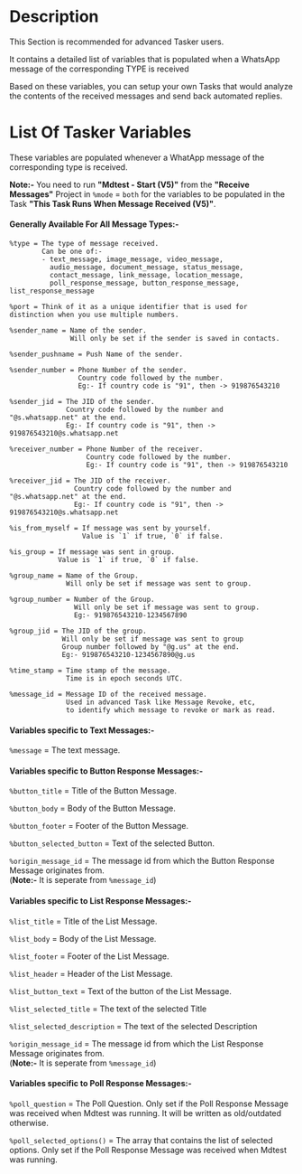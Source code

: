 # Description
This Section is recommended for advanced Tasker users.

It contains a detailed list of variables that is populated when a WhatsApp message of the corresponding TYPE is received

Based on these variables, you can setup your own Tasks that would analyze the contents of the received messages and send back automated replies.

# List Of Tasker Variables
These variables are populated whenever a WhatApp message of the corresponding type is received.

**Note:-** You need to run **"Mdtest - Start (V5)"** from the **"Receive Messages"** Project in `%mode` = `both` for the variables to be populated in the Task **"This Task Runs When Message Received (V5)"**.

#### Generally Available For All Message Types:-

    %type = The type of message received.
            Can be one of:-
            - text_message, image_message, video_message,
              audio_message, document_message, status_message,
              contact_message, link_message, location_message,
              poll_response_message, button_response_message, list_response_message

    %port = Think of it as a unique identifier that is used for distinction when you use multiple numbers.

    %sender_name = Name of the sender.
                   Will only be set if the sender is saved in contacts.

    %sender_pushname = Push Name of the sender.

    %sender_number = Phone Number of the sender.
                     Country code followed by the number.
                     Eg:- If country code is "91", then -> 919876543210

    %sender_jid = The JID of the sender.
                  Country code followed by the number and "@s.whatsapp.net" at the end.
                  Eg:- If country code is "91", then -> 919876543210@s.whatsapp.net

    %receiver_number = Phone Number of the receiver.
                       Country code followed by the number.
                       Eg:- If country code is "91", then -> 919876543210

    %receiver_jid = The JID of the receiver.
                    Country code followed by the number and "@s.whatsapp.net" at the end.
                    Eg:- If country code is "91", then -> 919876543210@s.whatsapp.net

    %is_from_myself = If message was sent by yourself. 
                      Value is `1` if true, `0` if false.

    %is_group = If message was sent in group.
                Value is `1` if true, `0` if false.

    %group_name = Name of the Group.
                  Will only be set if message was sent to group.

    %group_number = Number of the Group.
                    Will only be set if message was sent to group.
                    Eg:- 919876543210-1234567890

    %group_jid = The JID of the group.
                 Will only be set if message was sent to group
                 Group number followed by "@g.us" at the end.
                 Eg:- 919876543210-1234567890@g.us

    %time_stamp = Time stamp of the message.
                  Time is in epoch seconds UTC.

    %message_id = Message ID of the received message.
                  Used in advanced Task like Message Revoke, etc,
                  to identify which message to revoke or mark as read.

#### Variables specific to Text Messages:-

`%message` = The text message.

#### Variables specific to Button Response Messages:-

`%button_title` = Title of the Button Message.

`%button_body` = Body of the Button Message.

`%button_footer` = Footer of the Button Message.

`%button_selected_button` = Text of the selected Button.

`%origin_message_id` = The message id from which the Button Response Message originates from.  
(**Note:-** It is seperate from `%message_id`)

#### Variables specific to List Response Messages:-

`%list_title` = Title of the List Message.

`%list_body` = Body of the List Message.

`%list_footer` = Footer of the List Message.

`%list_header` = Header of the List Message.

`%list_button_text` = Text of the button of the List Message.

`%list_selected_title` = The text of the selected Title

`%list_selected_description` = The text of the  selected Description

`%origin_message_id` = The message id from which the List Response Message originates from.  
(**Note:-** It is seperate from `%message_id`)

#### Variables specific to Poll Response Messages:-

`%poll_question` = The Poll Question. Only set if the Poll Response Message was received when Mdtest was running. It will be written as old/outdated otherwise.

`%poll_selected_options()` = The array that contains the list of selected options. Only set if the Poll Response Message was received when Mdtest was running.
